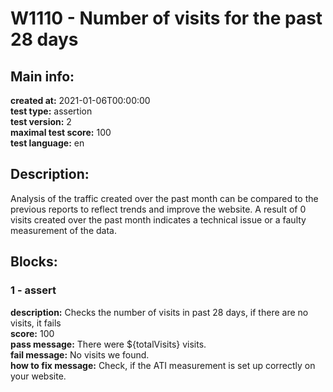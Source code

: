 # W1110 - Number of visits for the past 28 days  
## Main info:  
**created at:** 2021-01-06T00:00:00  
**test type:** assertion  
**test version:** 2  
**maximal test score:** 100  
**test language:** en  
## Description:  
Analysis of the traffic created over the past month can be compared to the previous reports to reflect trends and improve the website. A result of 0 visits created over the past month indicates a technical issue or a faulty measurement of the data.   
## Blocks:  
### 1 - assert
**description:** Checks the number of visits in past 28 days, if there are no visits, it fails  
**score:** 100  
**pass message:** There were ${totalVisits} visits.  
**fail message:** No visits we found.  
**how to fix message:** Check, if the ATI measurement is set up correctly on your website.  
